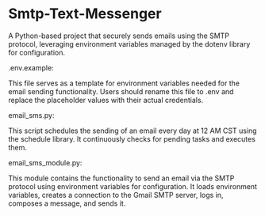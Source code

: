 # Smtp-Text-Messenger
 A Python-based project that securely sends emails using the SMTP protocol, leveraging environment variables managed by the dotenv library for configuration.

.env.example:

This file serves as a template for environment variables needed for the email sending functionality. Users should rename this file to .env and replace the placeholder values with their actual credentials.

email_sms.py:

This script schedules the sending of an email every day at 12 AM CST using the schedule library. It continuously checks for pending tasks and executes them.

email_sms_module.py:

This module contains the functionality to send an email via the SMTP protocol using environment variables for configuration. It loads environment variables, creates a connection to the Gmail SMTP server, logs in, composes a message, and sends it.


